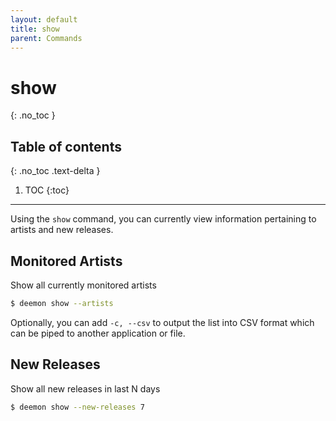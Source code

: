 ```yaml
---
layout: default
title: show
parent: Commands
---
```


# show
{: .no_toc }

## Table of contents
{: .no_toc .text-delta }

1. TOC
{:toc}

---
Using the `show` command, you can currently view information pertaining to artists and new releases.

## Monitored Artists
Show all currently monitored artists
```bash
$ deemon show --artists
```

Optionally, you can add `-c, --csv` to output the list into CSV format which can be piped to another application or file.

## New Releases
Show all new releases in last N days
```bash
$ deemon show --new-releases 7
```
